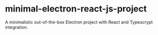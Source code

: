 # minimal-electron-react-js-project
 A minimalistic out-of-the-box Electron project with React and Typescrypt integration.
